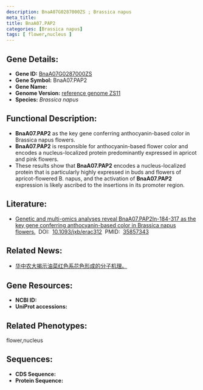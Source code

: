 ```yaml
---
description: BnaA07G0287000ZS ; Brassica napus
meta_title:
title: BnaA07.PAP2
categories: [Brassica napus]
tags: [ flower,nucleus ]
---
```


## Gene Details:
- **Gene ID:**	[BnaA07G0287000ZS]()
- **Gene Symbol:** BnaA07.PAP2
- **Gene Name:** 
- **Genome Version:** [reference genome ZS11]()
- **Species:** *Brassica napus*

## Functional Description:
   - **BnaA07.PAP2** as the key gene conferring anthocyanin-based color in Brassica napus flowers.
   - **BnaA07.PAP2** is responsible for anthocyanin-based flower color and encodes a nucleus-localized protein predominantly expressed in apricot and pink flowers.
   - These results show that **BnaA07.PAP2** encodes a nucleus-localized protein that is particularly highly expressed in buds and flowers of apricot-flowered B. napus, and the activation of **BnaA07.PAP2** expression is likely ascribed to the insertions in its promoter region.

## Literature:
   - [Genetic and multi-omics analyses reveal BnaA07.PAP2In-184-317 as the key gene conferring anthocyanin-based color in Brassica napus flowers.]( https://academic.oup.com/jxb/article/73/19/6630/6647029?login=false)&nbsp;&nbsp;DOI:&nbsp;&nbsp;[10.1093/jxb/erac312](https://academic.oup.com/jxb/article/73/19/6630/6647029?login=false)&nbsp;&nbsp;PMID:&nbsp;&nbsp;[35857343](https://pubmed.ncbi.nlm.nih.gov/35857343/)

## Related News:
   - [华中农大揭示油菜红色系花色形成的分子机理。](https://mp.weixin.qq.com/s?__biz=MzIyOTY2NDYyNQ==&mid=2247547556&idx=3&sn=052c2a085265a3aef60bd0aa8e190039&chksm=e8bd48badfcac1acc478123265edaef978ac6955fdd8a610884947cdc845af419d8afdb2efb6&scene=27#wechat_redirect)

## Gene Resources:
- **NCBI ID:** [](https://www.ncbi.nlm.nih.gov/gene/?term=)
- **UniProt accessions:** [](https://www.uniprot.org/uniprotkb//entry)

## Related Phenotypes:
flower,nucleus

## Sequences:
- **CDS Sequence:**
- **Protein Sequence:**
